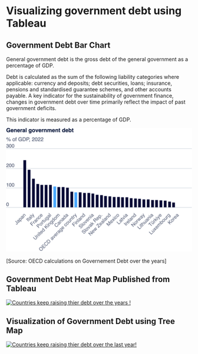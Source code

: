 # Visualizing government debt using Tableau

## Government Debt Bar Chart

General government debt is the gross debt of the general government as a percentage of GDP.

Debt is calculated as the sum of the following liability categories where applicable: currency and deposits; debt securities, loans; insurance, pensions and standardised guarantee schemes, and other accounts payable. A key indicator for the sustainability of government finance, changes in government debt over time primarily reflect the impact of past government deficits.

This indicator is measured as a percentage of GDP.


![Government Debt Bar Chart](export-2024-09-11T00_59_35.232Z.png)

[Source: OECD calculations on Governement Debt over the years]



## Government Debt Heat Map Published from Tableau


<div class='tableauPlaceholder' id='viz1726018553860' style='position: relative'><noscript><a href='#'><img alt='Countries keep raising thier debt over the years ! ' src='https:&#47;&#47;public.tableau.com&#47;static&#47;images&#47;Dh&#47;Dhanush_OECD_Government_Debt_HeatMap&#47;Countrieskeepraisingthierdebtovertheyears&#47;1_rss.png' style='border: none' /></a></noscript><object class='tableauViz'  style='display:none;'><param name='host_url' value='https%3A%2F%2Fpublic.tableau.com%2F' /> <param name='embed_code_version' value='3' /> <param name='site_root' value='' /><param name='name' value='Dhanush_OECD_Government_Debt_HeatMap&#47;Countrieskeepraisingthierdebtovertheyears' /><param name='tabs' value='no' /><param name='toolbar' value='yes' /><param name='static_image' value='https:&#47;&#47;public.tableau.com&#47;static&#47;images&#47;Dh&#47;Dhanush_OECD_Government_Debt_HeatMap&#47;Countrieskeepraisingthierdebtovertheyears&#47;1.png' /> <param name='animate_transition' value='yes' /><param name='display_static_image' value='yes' /><param name='display_spinner' value='yes' /><param name='display_overlay' value='yes' /><param name='display_count' value='yes' /><param name='language' value='en-US' /><param name='filter' value='publish=yes' /></object></div>                
<script type='text/javascript'>                    
  var divElement = document.getElementById('viz1726018553860');                    
  var vizElement = divElement.getElementsByTagName('object')[0];                    
  vizElement.style.width='100%';vizElement.style.height=(divElement.offsetWidth*0.75)+'px';                    
  var scriptElement = document.createElement('script');                    
  scriptElement.src = 'https://public.tableau.com/javascripts/api/viz_v1.js';                  
  vizElement.parentNode.insertBefore(scriptElement, vizElement);                
</script>


## Visualization of Government Debt using Tree Map

<div class='tableauPlaceholder' id='viz1726020896407' style='position: relative'><noscript><a href='#'><img alt='Countries keep raising thier debt over the last year! ' src='https:&#47;&#47;public.tableau.com&#47;static&#47;images&#47;Dh&#47;Dhanush_OECD_Government_Debt_TreeMap&#47;Countrieskeepraisingthierdebtoverthelastyear&#47;1_rss.png' style='border: none' /></a></noscript><object class='tableauViz'  style='display:none;'><param name='host_url' value='https%3A%2F%2Fpublic.tableau.com%2F' /> <param name='embed_code_version' value='3' /> <param name='site_root' value='' /><param name='name' value='Dhanush_OECD_Government_Debt_TreeMap&#47;Countrieskeepraisingthierdebtoverthelastyear' /><param name='tabs' value='no' /><param name='toolbar' value='yes' /><param name='static_image' value='https:&#47;&#47;public.tableau.com&#47;static&#47;images&#47;Dh&#47;Dhanush_OECD_Government_Debt_TreeMap&#47;Countrieskeepraisingthierdebtoverthelastyear&#47;1.png' /> <param name='animate_transition' value='yes' /><param name='display_static_image' value='yes' /><param name='display_spinner' value='yes' /><param name='display_overlay' value='yes' /><param name='display_count' value='yes' /><param name='language' value='en-US' /><param name='filter' value='publish=yes' /></object></div>                
<script type='text/javascript'>                    
  var divElement = document.getElementById('viz1726020896407');                    
  var vizElement = divElement.getElementsByTagName('object')[0];                    
  vizElement.style.width='100%';vizElement.style.height=(divElement.offsetWidth*0.75)+'px';                    
  var scriptElement = document.createElement('script');                    
  scriptElement.src = 'https://public.tableau.com/javascripts/api/viz_v1.js';                    
  vizElement.parentNode.insertBefore(scriptElement, vizElement);                
</script>


